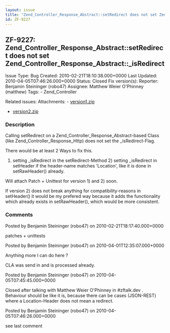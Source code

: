 ```yaml
---
layout: issue
title: "Zend_Controller_Response_Abstract::setRedirect does not set Zend_Controller_Response_Abstract::_isRedirect"
id: ZF-9227
---
```


ZF-9227: Zend\_Controller\_Response\_Abstract::setRedirect does not set Zend\_Controller\_Response\_Abstract::\_isRedirect
--------------------------------------------------------------------------------------------------------------------------

 Issue Type: Bug Created: 2010-02-21T18:10:38.000+0000 Last Updated: 2010-04-05T07:46:26.000+0000 Status: Closed Fix version(s): 
 Reporter:  Benjamin Steininger (robo47)  Assignee:  Matthew Weier O'Phinney (matthew)  Tags: - Zend\_Controller
 
 Related issues: 
 Attachments: - [version1.zip](/issues/secure/attachment/12781/version1.zip)
- [version2.zip](/issues/secure/attachment/12782/version2.zip)
 
### Description

Calling setRedirect on a Zend\_Controller\_Response\_Abstract-based Class (like Zend\_Controller\_Response\_Http) does not set the \_isRedirect-Flag.

There would be at least 2 Ways to fix this.

1) setting \_isRedirect in the setRedirect-Method 2) setting \_isRedirect in setHeader if the header-name matches 'Location', like it is done in setRawHeader() already.

Will attach Patch + Unittest for version 1) and 2) soon.

If version 2) does not break anything for compatibility-reasons in setHeader() it would be my prefered way because it adds the functionality which already exists in setRawHeader(), which would be more consistent.

 

 

### Comments

Posted by Benjamin Steininger (robo47) on 2010-02-21T18:17:40.000+0000

patches + unittests

 

 

Posted by Benjamin Steininger (robo47) on 2010-04-01T12:35:07.000+0000

Anything more I can do here ?

CLA was send in and is processed already.

 

 

Posted by Benjamin Steininger (robo47) on 2010-04-05T07:45:45.000+0000

Closed after talking with Matthew Weier O'Phinney in #zftalk.dev . Behaviour should be like it is, because there can be cases (JSON-REST) where a Location-Header does not mean a redirect.

 

 

Posted by Benjamin Steininger (robo47) on 2010-04-05T07:46:26.000+0000

see last comment

 

 